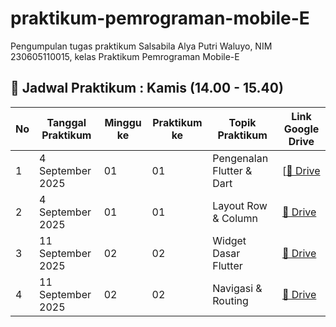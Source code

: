 # praktikum-pemrograman-mobile-E
Pengumpulan tugas praktikum Salsabila Alya Putri Waluyo, NIM 230605110015, kelas Praktikum Pemrograman Mobile-E
## 📅 Jadwal Praktikum : Kamis (14.00 - 15.40)

| No | Tanggal Praktikum | Minggu ke | Praktikum ke | Topik Praktikum           | Link Google Drive |
|----|-------------------|-----------|--------------|---------------------------|-------------------|
| 1  | 4 September 2025     | 01         | 01            | Pengenalan Flutter & Dart | [[📂 Drive]([https://drive.google.com](https://drive.google.com/file/d/1awuJkEVPECZQR3Obslwevs58WBeJDLZF/view?usp=sharing)/) |](https://drive.google.com/file/d/1awuJkEVPECZQR3Obslwevs58WBeJDLZF/view?usp=sharing)
| 2  | 4 September 2025    | 01       | 01        | Layout Row & Column       | [📂 Drive](https://drive.google.com/) |
| 3  | 11 September 2025    | 02         | 02            | Widget Dasar Flutter      | [📂 Drive](https://drive.google.com/) |
| 4  | 11 September 2025   | 02         | 02            | Navigasi & Routing        | [📂 Drive](https://drive.google.com/) |
